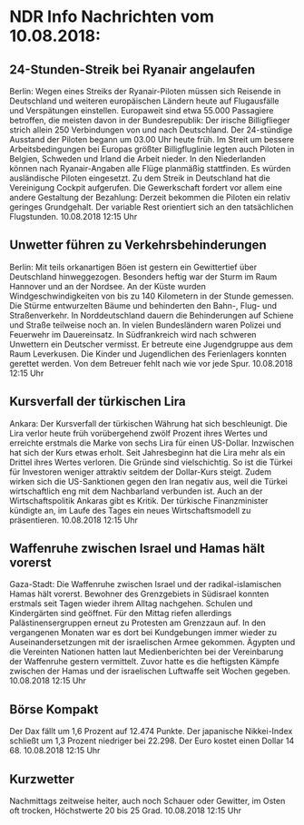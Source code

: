 # NDR Info Nachrichten vom 10.08.2018:


## 24-Stunden-Streik bei Ryanair angelaufen
Berlin: Wegen eines Streiks der Ryanair-Piloten müssen sich Reisende in Deutschland und weiteren europäischen Ländern heute auf Flugausfälle und Verspätungen einstellen. Europaweit sind etwa 55.000 Passagiere betroffen, die meisten davon in der Bundesrepublik: Der irische Billigflieger strich allein 250 Verbindungen von und nach Deutschland. Der 24-stündige Ausstand der Piloten begann um 03.00 Uhr heute früh. Im Streit um bessere Arbeitsbedingungen bei Europas größter Billigfluglinie legten auch Piloten in Belgien, Schweden und Irland die Arbeit nieder. In den Niederlanden können nach Ryanair-Angaben alle Flüge planmäßig stattfinden. Es würden ausländische Piloten eingesetzt. Zu dem Streik in Deutschland hat die Vereinigung Cockpit aufgerufen. Die Gewerkschaft fordert vor allem eine andere Gestaltung der Bezahlung: Derzeit bekommen die Piloten ein relativ geringes Grundgehalt. Der variable Rest orientiert sich an den tatsächlichen Flugstunden. 10.08.2018 12:15 Uhr 

## Unwetter führen zu Verkehrsbehinderungen
Berlin: Mit teils orkanartigen Böen ist gestern ein Gewittertief über Deutschland hinweggezogen. Besonders heftig war der Sturm im Raum Hannover und an der Nordsee. An der Küste wurden Windgeschwindigkeiten von bis zu 140 Kilometern in der Stunde gemessen. Die Stürme entwurzelten Bäume und behinderten den Bahn-, Flug- und Straßenverkehr. In Norddeutschland dauern die Behinderungen auf Schiene und Straße teilweise noch an. In vielen Bundesländern waren Polizei und Feuerwehr im Dauereinsatz. In Südfrankreich wird nach schweren Unwettern ein Deutscher vermisst. Er betreute eine Jugendgruppe aus dem Raum Leverkusen. Die Kinder und Jugendlichen des Ferienlagers konnten gerettet werden. Von dem Betreuer fehlt nach wie vor jede Spur. 10.08.2018 12:15 Uhr 

## Kursverfall der türkischen Lira
Ankara: Der Kursverfall der türkischen Währung hat sich beschleunigt. Die Lira verlor heute früh vorübergehend zwölf Prozent ihres Wertes und erreichte erstmals die Marke von sechs Lira für einen US-Dollar. Inzwischen hat sich der Kurs etwas erholt. Seit Jahresbeginn hat die Lira mehr als ein Drittel ihres Wertes verloren. Die Gründe sind vielschichtig. So ist die Türkei für Investoren weniger attraktiv seitdem der Dollar-Kurs steigt. Zudem wirken sich die US-Sanktionen gegen den Iran negativ aus, weil die Türkei wirtschaftlich eng mit dem Nachbarland verbunden ist. Auch an der Wirtschaftspolitik Ankaras gibt es Kritik. Der türkische Finanzminister kündigte an, im Laufe des Tages ein neues Wirtschaftsmodell zu präsentieren. 10.08.2018 12:15 Uhr 

## Waffenruhe zwischen Israel und Hamas hält vorerst
Gaza-Stadt: Die Waffenruhe zwischen Israel und der radikal-islamischen Hamas hält vorerst. Bewohner des Grenzgebiets in Südisrael konnten erstmals seit Tagen wieder ihrem Alltag nachgehen. Schulen und Kindergärten sind geöffnet. Für den Mittag riefen allerdings Palästinensergruppen erneut zu Protesten am Grenzzaun auf. In den vergangenen Monaten war es dort bei Kundgebungen immer wieder zu Auseinandersetzungen mit der israelischen Armee gekommen. Ägypten und die Vereinten Nationen hatten laut Medienberichten bei der Vereinbarung der Waffenruhe gestern vermittelt. Zuvor hatte es die heftigsten Kämpfe zwischen der Hamas und der israelischen Luftwaffe seit Wochen gegeben. 10.08.2018 12:15 Uhr 

## Börse Kompakt
Der Dax fällt um 1,6 Prozent auf 12.474 Punkte. Der japanische Nikkei-Index schließt um 1,3 Prozent niedriger bei 22.298. Der Euro kostet einen Dollar 14 68. 10.08.2018 12:15 Uhr 

## Kurzwetter
Nachmittags zeitweise heiter, auch noch Schauer oder Gewitter, im Osten oft trocken, Höchstwerte 20 bis 25 Grad. 10.08.2018 12:15 Uhr 
